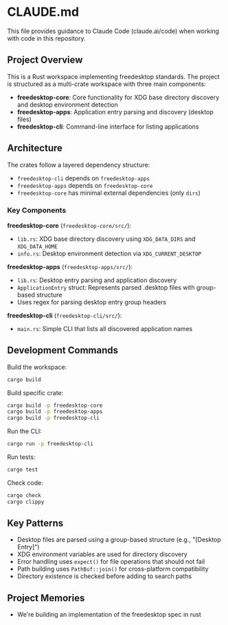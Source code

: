 # CLAUDE.md

This file provides guidance to Claude Code (claude.ai/code) when working with code in this repository.

## Project Overview

This is a Rust workspace implementing freedesktop standards. The project is structured as a multi-crate workspace with three main components:

- **freedesktop-core**: Core functionality for XDG base directory discovery and desktop environment detection
- **freedesktop-apps**: Application entry parsing and discovery (desktop files)
- **freedesktop-cli**: Command-line interface for listing applications

## Architecture

The crates follow a layered dependency structure:
- `freedesktop-cli` depends on `freedesktop-apps`
- `freedesktop-apps` depends on `freedesktop-core`
- `freedesktop-core` has minimal external dependencies (only `dirs`)

### Key Components

**freedesktop-core** (`freedesktop-core/src/`):
- `lib.rs`: XDG base directory discovery using `XDG_DATA_DIRS` and `XDG_DATA_HOME`
- `info.rs`: Desktop environment detection via `XDG_CURRENT_DESKTOP`

**freedesktop-apps** (`freedesktop-apps/src/`):
- `lib.rs`: Desktop entry parsing and application discovery
- `ApplicationEntry` struct: Represents parsed .desktop files with group-based structure
- Uses regex for parsing desktop entry group headers

**freedesktop-cli** (`freedesktop-cli/src/`):
- `main.rs`: Simple CLI that lists all discovered application names

## Development Commands

Build the workspace:
```bash
cargo build
```

Build specific crate:
```bash
cargo build -p freedesktop-core
cargo build -p freedesktop-apps
cargo build -p freedesktop-cli
```

Run the CLI:
```bash
cargo run -p freedesktop-cli
```

Run tests:
```bash
cargo test
```

Check code:
```bash
cargo check
cargo clippy
```

## Key Patterns

- Desktop files are parsed using a group-based structure (e.g., "[Desktop Entry]")
- XDG environment variables are used for directory discovery
- Error handling uses `expect()` for file operations that should not fail
- Path building uses `PathBuf::join()` for cross-platform compatibility
- Directory existence is checked before adding to search paths

## Project Memories

- We're building an implementation of the freedesktop spec in rust
